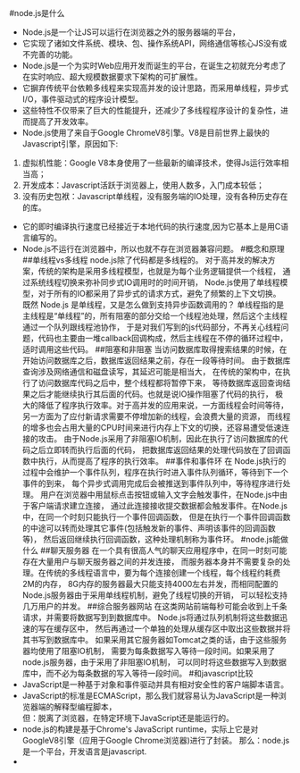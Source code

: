 #node.js是什么
- Node.js是一个让JS可以运行在浏览器之外的服务器端的平台，
- 它实现了诸如文件系统、模块、包、操作系统API，网络通信等核心JS没有或不完善的功能。
- Node.js是一个为实时Web应用开发而诞生的平台，在诞生之初就充分考虑了在实时响应、超大规模数据要求下架构的可扩展性。
- 它摒弃传统平台依赖多线程来实现高并发的设计思路，而采用单线程，异步式I/O，事件驱动式的程序设计模型。
- 这些特性不仅带来了巨大的性能提升，还减少了多线程程序设计的复杂性，进而提高了开发效率。
- Node.js使用了来自于Google ChromeV8引擎。V8是目前世界上最快的Javascript引擎，原因如下:
1. 虚拟机性能：Google V8本身使用了一些最新的编译技术，使得Js运行效率相当高；
2. 开发成本：Javascript活跃于浏览器上，使用人数多，入门成本较低；
3. 没有历史包袱：Javascript单线程，没有服务端的IO处理，没有各种历史存在的库。	
- 它的即时编译执行速度已经接近于本地代码的执行速度,因为它基本上是用C语言编写的。
- Node.js不运行在浏览器中，所以也就不存在浏览器兼容问题。
#概念和原理
##单线程vs多线程
node.js除了代码都是多线程的。
对于高并发的解决方案，传统的架构是采用多线程模型，也就是为每个业务逻辑提供一个线程，
通过系统线程切换来弥补同步式IO调用时的时间开销，
Node.js使用了单线程模型，对于所有的IO都采用了异步式的请求方式，避免了频繁的上下文切换。
既然 Node.js 是单线程，又是怎么做到支持异步函数调用的？
单线程指的是主线程是“单线程”的，所有阻塞的部分交给一个线程池处理，然后这个主线程通过一个队列跟线程池协作，
于是对我们写到的js代码部分，不再关心线程问题，代码也主要由一堆callback回调构成，然后主线程在不停的循环过程中，
适时调用这些代码。
##阻塞和非阻塞
当访问数据库取得搜索结果的时候，在开始访问数据库之后，数据库返回结果之前，存在一段等待时间。
由于数据库查询涉及网络通信和磁盘读写，其延迟可能是相当大，
在传统的架构中，在执行了访问数据库代码之后中，整个线程都将暂停下来，
等待数据库返回查询结果之后才能继续执行其后面的代码。也就是说IO操作阻塞了代码的执行，
极大的降低了程序执行效率。对于高并发的应用来说，一方面线程会时间等待，
另一方面为了应付新请求需要不停增加新的线程，会浪费大量的资源，
而线程的增多也会占用大量的CPU时间来进行内存上下文的切换，还容易遭受低速连接的攻击。
由于Node.js采用了非阻塞IO机制，因此在执行了访问数据库的代码之后立即转而执行后面的代码，
把数据库返回结果的处理代码放在了回调函数中执行，从而提高了程序的执行效率。
##事件和事件环
在 Node.js执行的过程中会维护一个事件队列，程序在执行时进入事件队列循环，等待到下一个事件的到来，
每个异步式调用完成后会被推送到事件队列中，等待程序进行处理。
用户在浏览器中用鼠标点击按钮或输入文字会触发事件，在Node.js中由于客户端请求建立连接，
通过此连接接收提交数据都会触发事件。在Node.js中，在同一个时刻只能执行一个事件回调函数，
但是在执行一个事件回调函数的中途可以转而处理其它事件(包括触发新的事件、声明该事件的回调函数等)，
然后返回继续执行回调函数，这种处理机制称为事件环。
#node.js能做什么
##聊天服务器
在一个具有很高人气的聊天应用程序中，在同一时刻可能存在大量用户与聊天服务器之间的并发连接，
而服务器本身并不需要复杂的处理。在传统的多线程语言中，要为每个连接创建一个线程，每个线程约耗费2M的内存，
8G内存的服务器最大只能支持4000左右并发，而相同配置的Node.js服务器由于采用单线程机制，避免了线程切换的开销，
可以轻松支持几万用户的并发。
##综合服务器网站
在这类网站前端每秒可能会收到上千条请求，并需要将数据写到到数据库中。
Node.js将通过队列机制将这些数据迅速的写在缓存区中，
然后再通过一个单独的处理从缓存区中取出这些数据并将其书写到数据库中。
如果采用其它服务器如Tomcat之类的话，由于这些服务器均使用了阻塞IO机制，
需要为每条数据写入等待一段时间。如果采用了node.js服务器，由于采用了非阻塞IO机制，
可以同时将这些数据写入到数据库中，而不必为每条数据的写入等待一段时间。
#和javascript比较
- JavaScript是一种基于对象和事件驱动并具有相对安全性的客户端脚本语言。  
- JavaScript的标准是ECMAScript，那么我们就容易认为JavaScript是一种浏览器端的解释型编程脚本，  
但：脱离了浏览器，在特定环境下JavaScript还是能运行的。
- node.js的构建是基于Chrome's JavaScript runtime，实际上它是对GoogleV8引擎（应用于Google Chrome浏览器)进行了封装。
那么：node.js是一个平台，开发语言是javascript.
- 


